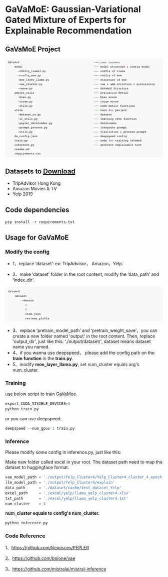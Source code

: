# GaVaMoE: Gaussian-Variational Gated Mixture of Experts for Explainable Recommendation

## GaVaMoE Project 
![project structure](./imgs/project.png)

## Datasets to [Download](https://github.com/lileipisces/PEPLER?tab=readme-ov-file#datasets-to-download)

- TripAdvisor Hong Kong
- Amazon Movies & TV
- Yelp 2019

## Code dependencies

```python
pip install -r requirements.txt 
```

## Usage for GaVaMoE 

### Modify the config

- 1、replace ‘dataset’: ex: TripAdvisor， Amazon，Yelp.

- 2、make ‘dataset’ folder in the root content, modify the ‘data_path’ and ‘index_dir’.

 ![project](./imgs/11.png)

- 3、replace ‘pretrain_model_path’  and ‘pretrain_weight_save’，you can create a new folder named 'output' in the root content. Then, replace 'output_dir', just like this: './output/dataset/', dataset means dataset name you named.
- 4、if you wanna use deepspeed， please add the config path on the **train function** in the **train.py**.
- 5、modify **moe_layer_llama.py**, set num_cluster equals arg's num_cluster.

### Training 

use below script to train GaVaMoe.

```python
export CUDA_VISIBLE_DEVICES=0
python train.py
```

or you can use deepspeed:

```python
deepspeed --num_gpus 1 train.py 
```

### Inference

Please modify some config in inference.py, just like this:

Make new folder called excel in your root. The dataset path need to map the dataset to huggingface format.

```python
vae_model_path = './output/Yelp_Cluster4/Yelp_Cluster4_cluster_4_epoch_20.pth'
llm_model_path = './output/Yelp_Cluster4/explain'
data_path      = './dataset/cache/test_dataset_Yelp'
excel_path     = './excel/yelp/llama_yelp_cluster4.xlsx'
txt_path       = './excel/yelp/llama_yelp_cluster4.txt'
num_cluster    = 4 
```

**num_cluster equals to config's num_cluster.**

```python
python inference.py
```

### Code Reference

1、https://github.com/lileipisces/PEPLER

2、https://github.com/bojone/vae

3、https://github.com/mistralai/mistral-inference
